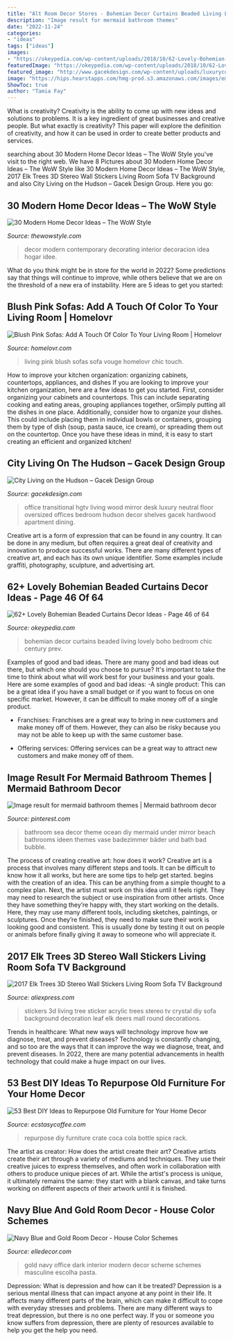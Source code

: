 ```yaml
---
title: "Alt Room Decor Stores - Bohemian Decor Curtains Beaded Living Lovely Boho Bedroom Chic Century Prev"
description: "Image result for mermaid bathroom themes"
date: "2022-11-24"
categories:
- "ideas"
tags: ["ideas"]
images:
- "https://okeypedia.com/wp-content/uploads/2018/10/62-Lovely-Bohemian-Beaded-Curtains-Decor-Ideas-46-1.jpg"
featuredImage: "https://okeypedia.com/wp-content/uploads/2018/10/62-Lovely-Bohemian-Beaded-Curtains-Decor-Ideas-46-1.jpg"
featured_image: "http://www.gacekdesign.com/wp-content/uploads/luxurycondo-04.jpg"
image: "https://hips.hearstapps.com/hmg-prod.s3.amazonaws.com/images/emily-henderson-home-office-dark-modern-masculine-2-1495654077.jpg?crop=1.00xw:0.363xh;0,0.277xh&amp;resize=1200:*"
ShowToc: true
author: "Tamia Fay"
---
```



What is creativity?
Creativity is the ability to come up with new ideas and solutions to problems. It is a key ingredient of great businesses and creative people. But what exactly is creativity? This paper will explore the definition of creativity, and how it can be used in order to create better products and services.

	

		
searching about 30 Modern Home Decor Ideas – The WoW Style you've visit to the right web. We have 8 Pictures about 30 Modern Home Decor Ideas – The WoW Style like 30 Modern Home Decor Ideas – The WoW Style, 2017 Elk Trees 3D Stereo Wall Stickers Living Room Sofa TV Background and also City Living on the Hudson – Gacek Design Group. Here you go:
		
    
## 30 Modern Home Decor Ideas – The WoW Style

<img loading=lazy src="http://thewowstyle.com/wp-content/uploads/2015/03/beautiful-contemporary-decor-ideas.jpg" onerror="this.onerror=null;this.src='https://tse1.mm.bing.net/th?id=OIP.e_EVBJW8nZlREGFy9FuBWgHaEs&amp;pid=15.1';" alt="30 Modern Home Decor Ideas – The WoW Style">

_Source: thewowstyle.com_

>decor modern contemporary decorating interior decoracion idea hogar idee. 

	

What do you think might be in store for the world in 2022? Some predictions say that things will continue to improve, while others believe that we are on the threshold of a new era of instability. Here are 5 ideas to get you started: 

    
## Blush Pink Sofas: Add A Touch Of Color To Your Living Room | Homelovr

<img loading=lazy src="https://www.homelovr.com/wp-content/uploads/2018/04/Chic-Living-Room-With-Half-Round-Sofa.jpeg" onerror="this.onerror=null;this.src='https://tse1.mm.bing.net/th?id=OIP.Xft00JIO38VcO7TKJhefSwHaJ4&amp;pid=15.1';" alt="Blush Pink Sofas: Add A Touch Of Color To Your Living Room | Homelovr">

_Source: homelovr.com_

>living pink blush sofas sofa vouge homelovr chic touch. 

	

How to improve your kitchen organization: organizing cabinets, countertops, appliances, and dishes
If you are looking to improve your kitchen organization, here are a few ideas to get you started. First, consider organizing your cabinets and countertops. This can include separating cooking and eating areas, grouping appliances together, orSimply putting all the dishes in one place. Additionally, consider how to organize your dishes. This could include placing them in individual bowls or containers, grouping them by type of dish (soup, pasta sauce, ice cream), or spreading them out on the countertop. Once you have these ideas in mind, it is easy to start creating an efficient and organized kitchen!

    
## City Living On The Hudson – Gacek Design Group

<img loading=lazy src="http://www.gacekdesign.com/wp-content/uploads/luxurycondo-04.jpg" onerror="this.onerror=null;this.src='https://tse3.mm.bing.net/th?id=OIP.kMiFwLiZcTPiGiselVJM6QHaFj&amp;pid=15.1';" alt="City Living on the Hudson – Gacek Design Group">

_Source: gacekdesign.com_

>office transitional hgtv living wood mirror desk luxury neutral floor oversized offices bedroom hudson decor shelves gacek hardwood apartment dining. 

	

Creative art is a form of expression that can be found in any country. It can be done in any medium, but often requires a great deal of creativity and innovation to produce successful works. There are many different types of creative art, and each has its own unique identifier. Some examples include graffiti, photography, sculpture, and advertising art.

    
## 62+ Lovely Bohemian Beaded Curtains Decor Ideas - Page 46 Of 64

<img loading=lazy src="https://okeypedia.com/wp-content/uploads/2018/10/62-Lovely-Bohemian-Beaded-Curtains-Decor-Ideas-46-1.jpg" onerror="this.onerror=null;this.src='https://tse3.mm.bing.net/th?id=OIP.DsoN7EUJPbFI3b3tEoP1YwHaLH&amp;pid=15.1';" alt="62+ Lovely Bohemian Beaded Curtains Decor Ideas - Page 46 of 64">

_Source: okeypedia.com_

>bohemian decor curtains beaded living lovely boho bedroom chic century prev. 

	

Examples of good and bad ideas.
There are many good and bad ideas out there, but which one should you choose to pursue? It's important to take the time to think about what will work best for your business and your goals. Here are some examples of good and bad ideas: 
-A single product: This can be a great idea if you have a small budget or if you want to focus on one specific market. However, it can be difficult to make money off of a single product.

- Franchises: Franchises are a great way to bring in new customers and make money off of them. However, they can also be risky because you may not be able to keep up with the same customer base.

- Offering services: Offering services can be a great way to attract new customers and make money off of them.

    
## Image Result For Mermaid Bathroom Themes | Mermaid Bathroom Decor

<img loading=lazy src="https://i.pinimg.com/736x/28/58/f7/2858f7e2890f3423d1f9f90ca727621b.jpg" onerror="this.onerror=null;this.src='https://tse3.mm.bing.net/th?id=OIP.1ncT5MTohWiWyjR72qhGKQHaJ3&amp;pid=15.1';" alt="Image result for mermaid bathroom themes | Mermaid bathroom decor">

_Source: pinterest.com_

>bathroom sea decor theme ocean diy mermaid under mirror beach bathrooms ideen themes vase badezimmer bäder und bath bad bubble. 

	

The process of creating creative art: how does it work?
Creative art is a process that involves many different steps and tools. It can be difficult to know how it all works, but here are some tips to help get started. 
 begins with the creation of an idea. This can be anything from a simple thought to a complex plan. Next, the artist must work on this idea until it feels right. They may need to research the subject or use inspiration from other artists. Once they have something they’re happy with, they start working on the details. Here, they may use many different tools, including sketches, paintings, or sculptures. Once they’re finished, they need to make sure their work is looking good and consistent. This is usually done by testing it out on people or animals before finally giving it away to someone who will appreciate it.

    
## 2017 Elk Trees 3D Stereo Wall Stickers Living Room Sofa TV Background

<img loading=lazy src="https://ae01.alicdn.com/kf/HTB1oK8PQpXXXXXdXVXXq6xXFXXXd/2017-Elk-Trees-3D-Stereo-Wall-Stickers-Living-Room-Sofa-TV-Background-Crystal-Wall-Stickers-Room.jpg" onerror="this.onerror=null;this.src='https://tse1.mm.bing.net/th?id=OIP.9naC7OMEqKwiubGr0rmsBAHaHe&amp;pid=15.1';" alt="2017 Elk Trees 3D Stereo Wall Stickers Living Room Sofa TV Background">

_Source: aliexpress.com_

>stickers 3d living tree sticker acrylic trees stereo tv crystal diy sofa background decoration leaf elk deers mall round decorations. 

	

Trends in healthcare: What new ways will technology improve how we diagnose, treat, and prevent diseases?
Technology is constantly changing, and so too are the ways that it can improve the way we diagnose, treat, and prevent diseases. In 2022, there are many potential advancements in health technology that could make a huge impact on our lives.

    
## 53 Best DIY Ideas To Repurpose Old Furniture For Your Home Decor

<img loading=lazy src="https://i1.wp.com/www.ecstasycoffee.com/wp-content/uploads/2017/03/Turn-a-Vintage-Coca-Cola-Bottle-Crate-into-a-Spice-Rack.jpg?resize=600%2C800" onerror="this.onerror=null;this.src='https://tse2.mm.bing.net/th?id=OIP.rBCifOfrEULubvN4NOoRngHaJ4&amp;pid=15.1';" alt="53 Best DIY Ideas to Repurpose Old Furniture for Your Home Decor">

_Source: ecstasycoffee.com_

>repurpose diy furniture crate coca cola bottle spice rack. 

	

The artist as creator: How does the artist create their art?
Creative artists create their art through a variety of mediums and techniques. They use their creative juices to express themselves, and often work in collaboration with others to produce unique pieces of art. While the artist's process is unique, it ultimately remains the same: they start with a blank canvas, and take turns working on different aspects of their artwork until it is finished.

    
## Navy Blue And Gold Room Decor - House Color Schemes

<img loading=lazy src="https://hips.hearstapps.com/hmg-prod.s3.amazonaws.com/images/emily-henderson-home-office-dark-modern-masculine-2-1495654077.jpg?crop=1.00xw:0.363xh;0,0.277xh&amp;resize=1200:*" onerror="this.onerror=null;this.src='https://tse1.mm.bing.net/th?id=OIP.Q0ZkSa8DVmYgPa3j_zd8ZQHaDu&amp;pid=15.1';" alt="Navy Blue and Gold Room Decor - House Color Schemes">

_Source: elledecor.com_

>gold navy office dark interior modern decor scheme schemes masculine escolha pasta. 

	

Depression: What is depression and how can it be treated?
Depression is a serious mental illness that can impact anyone at any point in their life. It affects many different parts of the brain, which can make it difficult to cope with everyday stresses and problems. There are many different ways to treat depression, but there is no one perfect way. If you or someone you know suffers from depression, there are plenty of resources available to help you get the help you need.

